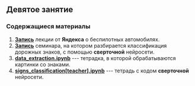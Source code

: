 ## Девятое занятие

### Содержащиеся материалы
1. [**Запись**](https://www.youtube.com/watch?v=ujB20CXSWPw) лекции от **Яндекса** о беспилотных автомобилях.
2. [**Запись**](https://www.youtube.com/watch?v=mC7ZjB8BHZ4) семинара, на котором разбирается классификация дорожных знаков, с помощью **сверточной** нейросети.  
3. [**data_extraction.ipynb**](./data_extraction.ipynb) --- тетрадка, в которой обрабатываются картинки со знаками.  
4. [**signs_classification[teacher].ipynb**](./signs_classification[teacher].ipynb) --- тетрадь с кодом **сверточной** нейросети.
